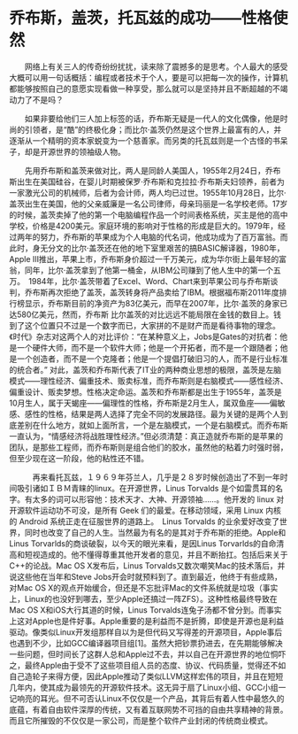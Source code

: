 # 乔布斯，盖茨，托瓦兹的成功——性格使然

　　网络上有关三人的传奇纷纷扰扰，读来除了震撼多的是思考。个人最大的感受大概可以用一句话概括：编程或者技术于个人，要是可以把每一次的操作，计算机都能够按照自己的意愿实现看做一种享受，那么就可以是坚持并且不断超越的不竭动力了不是吗？

　　如果非要给他们三人加上标签的话，乔布斯无疑是一代人的文化偶像，他是时尚的引领者，是“酷”的终极化身；而比尔·盖茨仍然是这个世界上最富有的人，并逐渐从一个精明的资本家蜕变为一个慈善家。而另类的托瓦兹则是一个古怪的书呆子，却是开源世界的领袖级人物。

　　先用乔布斯和盖茨来做对比，两人是同龄人美国人，1955年2月24日，乔布斯出生在美国硅谷，在婴儿时期被保罗·乔布斯和克拉拉·乔布斯夫妇领养，前者为一家激光公司的机械师，后者为会计师，两人均已过世。1955年10月28日，比尔·盖茨出生在美国，他的父亲威廉是一名公司律师，母亲玛丽是一名学校老师。17岁的时候，盖茨卖掉了他的第一个电脑编程作品一个时间表格系统，买主是他的高中学校，价格是4200美元。家庭环境的影响对于性格的形成是巨大的。1979年，经过两年的努力，乔布斯的苹果成为个人电脑的代名词，他成功成为了百万富翁。而此时，身无分文的比尔·盖茨还在他的地下室里艰苦的搞BASIC解译器，1980年，Apple III推出，苹果上市，乔布斯身价超过一千万美元，成为华尔街上最年轻的富翁，同年，比尔·盖茨拿到了他第一桶金，从IBM公司赚到了他人生中的第一个五万。　1984年，比尔·盖茨带着了Excel、Word、Chart来到苹果公司与乔布斯谈判，乔布斯再次拒绝了盖茨，盖茨转身将产品卖给了IBM。根据福布斯2011年度排行榜显示，乔布斯目前的净资产为83亿美元，而早在2007年，比尔·盖茨的身家已达580亿美元，然而，乔布斯 比尔盖茨的对比远远不能局限在金钱的数目上。钱到了这个位置只不过是一个数字而已，大家拼的不是财产而是看待事物的理念。《时代》杂志对这两个人的对比评价：“在某种意义上，Jobs是Gates的对抗者：他是一个硬件大师，而不是一个软件大师；他是一个开拓者，而不是一个跟随者；他是一个创造者，而不是一个克隆者；他是一个提倡打破旧习的人，而不是行业标准的统合者。” 对此，盖茨和乔布斯代表了IT业的两种商业思想的极限，盖茨是左脑模式——理性经济、偏重技术、贩卖标准，而乔布斯则是右脑模式——感性经济、偏重设计、贩卖梦想。性格决定命运。盖茨和乔布斯都是出生于1955年，盖茨是10月生人，属于天蝎座——偏理性的性格，乔布斯是2月生人，属双鱼座——偏敏感、感性的性格，结果是两人选择了完全不同的发展路径。最为关键的是两个人到底差别在什么地方，就如上面所言，一个是左脑模式，一个是右脑模式。而乔布斯一直认为，“情感经济将战胜理性经济。”但必须清楚：真正造就乔布斯的是苹果的团队，是那些工程师，而乔布斯则是组合他们的胶水，虽然他的粘着力时强时弱，但至少现在这一阶段，他的粘性还不错。

　　　再来看托瓦兹，１９６９年芬兰人，几乎是２８岁时候创造出了不到一年时间吸引诸如ＩＢＭ青睐的linux。在开源世界，Linus Torvalds 是个如雷贯耳的名字。有太多的词可以形容他：技术天才、大神、开源领袖……。他开发的 linux 对开源软件运动功不可没，是所有 Geek 们的最爱。在移动领域，采用 Linux 内核的 Android 系统正走在征服世界的道路上。　Linus Torvalds 的业余爱好改变了世界，同时也改变了自己的人生。当然最为有名的是其对于乔布斯的拒绝。Apple和Linus Torvarlds的商谈破裂，以今天的眼光来看，是因Linus Torvarlds的自命清高和短视造成的。他不懂得尊重其他开发者的意见，并且不断抬扛。包括后来关于C++的论战。Mac OS X发布后，Linus Torvalds又数次嘲笑Mac的技术落后，并说这些他在当年和Steve Jobs开会时就预料到了。直到最近，他终于有些成熟，对Mac OS X的观点开始缓合，但还是不忘批评Mac的文件系统就是垃圾（事实上，Linux的也没好到哪去，至少Apple还搞过一阵ZFS）。这种性格最终导致在Mac OS X和iOS大行其道的时候，Linus Torvalds连兔子汤都不曾分到。而事实上这对Apple也是件好事。Apple重要的是利益而不是折腾，即使是开源也是利益驱动。像类似Linux开发组那样自以为是但代码又写得差的开源项目，Apple事后也遇到不少，比如GCC编译器项目组[1]。虽然大把钞票扔进去，在先期能够解决一些问题，但时间长了这群人总和Apple过不去，并以自己在开源世界的地位恫吓之，最终Apple由于受不了这些项目组人员的态度、协议、代码质量，觉得还不如自己造轮子来得方便，因此Apple推动了类似LLVM这样宏伟的项目，并且在短短几年内，使其成为最领先的开源软件技术。这无异于扇了Linux小组、GCC小组一记响亮的耳光。但不可否认Linux不仅仅是一个产品，其背后有着人性中最悠久的底蕴，有着自由软件深厚的传统，又有着互联网势不可挡的自由共享精神的背景。而且它所摧毁的不仅仅是一家公司，而是整个软件产业封闭的传统商业模式。
